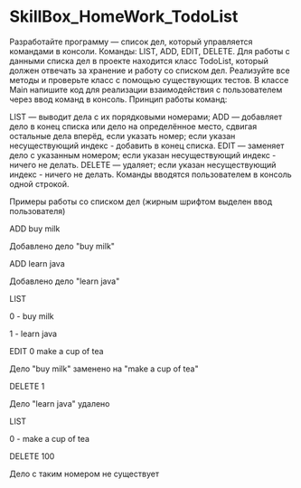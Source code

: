 # SkillBox_HomeWork_TodoList
Разработайте программу — список дел, который управляется командами в консоли. Команды: LIST, ADD, EDIT, DELETE. 
Для работы с данными списка дел в проекте находится класс TodoList, который должен отвечать за хранение и работу со списком дел. Реализуйте все методы и проверьте класс с помощью существующих тестов.
В классе Main напишите код для реализации взаимодействия с пользователем через ввод команд в консоль.
Принцип работы команд:

LIST — выводит дела с их порядковыми номерами;
ADD — добавляет дело в конец списка или дело на определённое место, сдвигая остальные дела вперёд, если указать номер; если указан несуществующий индекс - добавить в конец списка.
EDIT — заменяет дело с указанным номером; если указан несуществующий индекс - ничего не делать.
DELETE — удаляет; если указан несуществующий индекс - ничего не делать.
Команды вводятся пользователем в консоль одной строкой.



Примеры работы со списком дел (жирным шрифтом выделен ввод пользователя)

ADD buy milk

Добавлено дело "buy milk"

ADD learn java

Добавлено дело "learn java"

LIST

0 - buy milk

1 - learn java

EDIT 0 make a cup of tea

Дело "buy milk" заменено на "make a cup of tea"

DELETE 1

Дело "learn java" удалено

LIST

0 - make a cup of tea

DELETE 100

Дело с таким номером не существует
